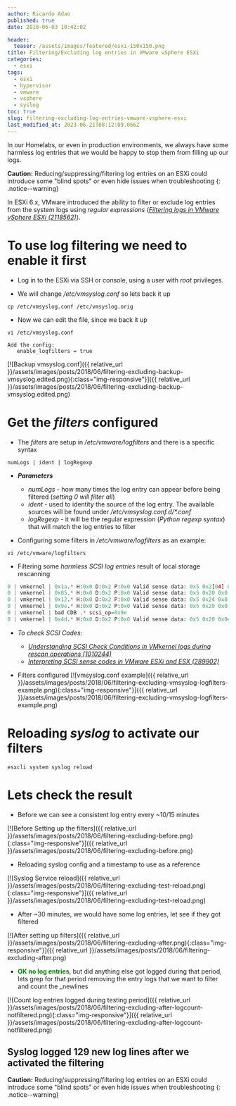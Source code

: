 ```yaml
---
author: Ricardo Adao
published: true
date: 2018-06-03 10:42:02

header:
  teaser: /assets/images/featured/esxi-150x150.png
title: Filtering/Excluding log entries in VMware vSphere ESXi
categories:
  - esxi
tags:
  - esxi
  - hypervisor
  - vmware
  - vsphere
  - syslog
toc: true
slug: filtering-excluding-log-entries-vmware-vsphere-esxi
last_modified_at: 2023-06-21T08:12:09.066Z
---
```

In our Homelabs, or even in production environments, we always have some harmless log entries that we would be happy to stop them from filling up our logs.

**Caution:** Reducing/suppressing/filtering log entries on an ESXi could introduce some "blind spots" or even hide issues when troubleshooting
{: .notice--warning}

In ESXi 6.x, VMware introduced the ability to filter or exclude log entries from the system logs using _regular expressions_ ([_Filtering logs in VMware vSphere ESXi (2118562)_](https://kb.vmware.com/kb/2118562)).

# To use log filtering we need to enable it first #

* Log in to the ESXi via SSH or console, using a user with _root_ privileges.

* We will change _/etc/vmsyslog.conf_ so lets back it up

```shell
cp /etc/vmsyslog.conf /etc/vmsyslog.orig
```

* Now we can edit the file, since we back it up

```shell
vi /etc/vmsyslog.conf

Add the config:
   enable_logfilters = true
```

[![Backup vmsyslog.conf]({{ relative_url }}/assets/images/posts/2018/06/filtering-excluding-backup-vmsyslog.edited.png){:class="img-responsive"}]({{ relative_url }}/assets/images/posts/2018/06/filtering-excluding-backup-vmsyslog.edited.png)

# Get the _filters_ configured #

* The _filters_ are setup in _/etc/vmware/logfilters_ and there is a specific syntax

```shell
numLogs | ident | logRegexp
```

* _**Parameters**_
  * _numLogs_ - how many times the log entry can appear before being filtered (_setting 0 will filter all_)
  * _ident_ - used to identity the source of the log entry. The available sources will be found under _/etc/vmsyslog.conf.d/*.conf_
  * _logRegexp_ - it will be the regular expression (_Python regexp syntax_) that will match the log entries to filter

* Configuring some filters in _/etc/vmware/logfilters_ as an example:

```shell
vi /etc/vmware/logfilters
```

* Filtering some _harmless SCSI log entries_ result of local storage rescanning

```python
0 | vmkernel | 0x1a.* H:0x0 D:0x2 P:0x0 Valid sense data: 0x5 0x2[04] 0x0
0 | vmkernel | 0x85.* H:0x0 D:0x2 P:0x0 Valid sense data: 0x5 0x20 0x0
0 | vmkernel | 0x12.* H:0x0 D:0x2 P:0x0 Valid sense data: 0x5 0x24 0x0
0 | vmkernel | 0x9e.* H:0x0 D:0x2 P:0x0 Valid sense data: 0x5 0x20 0x0
0 | vmkernel | bad CDB .* scsi_op=0x9e
0 | vmkernel | 0x4d.* H:0x0 D:0x2 P:0x0 Valid sense data: 0x5 0x20 0x0</pre>
```

* _To check SCSI Codes_:
  * [_Understanding SCSI Check Conditions in VMkernel logs during rescan operations (1010244)_](https://kb.vmware.com/kb/1010244)
  * [_Interpreting SCSI sense codes in VMware ESXi and ESX (289902)_](https://kb.vmware.com/kb/289902)

* Filters configured
  [![vmsyslog.conf example]({{ relative_url }}/assets/images/posts/2018/06/filtering-excluding-vmsyslog-logfilters-example.png){:class="img-responsive"}]({{ relative_url }}/assets/images/posts/2018/06/filtering-excluding-vmsyslog-logfilters-example.png)

# Reloading _syslog_ to activate our filters #

```shell
esxcli system syslog reload
```

# Lets check the result #

* Before we can see a consistent log entry every ~10/15 minutes

[![Before Setting up the filters]({{ relative_url }}/assets/images/posts/2018/06/filtering-excluding-before.png){:class="img-responsive"}]({{ relative_url }}/assets/images/posts/2018/06/filtering-excluding-before.png)

* Reloading syslog config and a timestamp to use as a reference

[![Syslog Service reload]({{ relative_url }}/assets/images/posts/2018/06/filtering-excluding-test-reload.png){:class="img-responsive"}]({{ relative_url }}/assets/images/posts/2018/06/filtering-excluding-test-reload.png)

* After ~30 minutes, we would have some log entries, let see if they got filtered

[![After setting up filters]({{ relative_url }}/assets/images/posts/2018/06/filtering-excluding-after.png){:class="img-responsive"}]({{ relative_url }}/assets/images/posts/2018/06/filtering-excluding-after.png)

* <span style="color: #008000;">**OK no log entries**</span>, but did anything else got logged during that period, lets grep for that period removing the entry logs that we want to filter and count the _newlines

[![Count log entries logged during testing period]({{ relative_url }}/assets/images/posts/2018/06/filtering-excluding-after-logcount-notfiltered.png){:class="img-responsive"}]({{ relative_url }}/assets/images/posts/2018/06/filtering-excluding-after-logcount-notfiltered.png)

## **Syslog** logged 129 new log lines after we activated the filtering ##  

**Caution:** Reducing/suppressing/filtering log entries on an ESXi could introduce some "blind spots" or even hide issues when troubleshooting
{: .notice--warning}